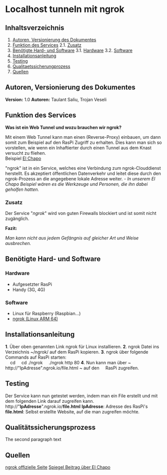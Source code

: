 # Localhost tunneln mit ngrok

## Inhaltsverzeichnis
1. [Autoren, Versionierung des Dokumentes](#autoren)
2. [Funktion des Services](#funktion)
	2.1. [Zusatz](#zusatz)
3. [Benötigte Hard- und Software](#ware)
	3.1. [Hardware](#hardware)
	3.2. [Software](#software)
4. [Installationsanleitung](#anleitung)
5. [Testing](#testing)
6. [Qualitaetssicherungprozess](#quali)
7. [Quellen](#quellen)


## Autoren, Versionierung des Dokumentes <a name="autoren"></a>
**Version:** 1.0
**Autoren:** Taulant Saliu, Trojan Veseli


## Funktion des Services <a name="funktion"></a>
**Was ist ein Web Tunnel und wozu brauchen wir ngrok?**

Mit einem Web Tunnel kann man einen (Reverse-Proxy) einbauen, um dann somit zum Beispiel auf den RasPi Zugriff zu erhalten. Dies kann man sich so vorstellen, wie wenn ein Inhaftierter durch einen Tunnel aus dem Knast versucht zu fliehen.<br> Beispiel [El Chapo](https://www.spiegel.de/panorama/justiz/joaquin-guzman-el-chapo-floh-durch-diesen-tunnel-a-1043339.html)

"ngrok" ist in ein Service, welches eine Verbindung zum ngrok-Clouddienst herstellt. Es akzeptiert öffentlichen Datenverkehr und leitet diese durch den ngrok-Prozess an die angegebene lokale Adresse weiter. - *In unserem El Chapo Beispiel wären es die Werkzeuge und Personen, die ihn dabei geholfen hatten.*


### Zusatz<a name="zusatz"></a>
Der Service "*ngrok*" wird von guten Firewalls blockiert und ist somit nicht zugänglich.

**Fazit:** 

*Man kann nicht aus jedem Gefängnis auf gleicher Art und Weise ausbrechen.*

## Benötigte Hard- und Software <a name="ware"></a>

### Hardware<a name="hardware"></a>
- Aufgesetzter RasPi
- Handy (3G, 4G)

### Software<a name="software"></a>
- Linux für Raspberry (Raspbian...)
- [ngrok (Linux ARM 64)]([https://ngrok.com/download](https://ngrok.com/download))


## Installationsanleitung <a name="anleitung"></a>
**1**. Über oben genannten Link ngrok für Linux installieren.
**2**. ngrok Datei ins Verzeichnis ~/ngrok/ auf dem RasPi kopieren.
**3**. ngrok über folgende Commands auf RasPi starten:<br> &nbsp;&nbsp;&nbsp;&nbsp;cd
&nbsp; &nbsp;&nbsp;cd ./ngrok
&nbsp;&nbsp;&nbsp;&nbsp;./ngrok http 80
**4**. Nun kann man über ~ http://"IpAdresse".ngrok.io/file.html ~ auf den &nbsp;&nbsp;&nbsp;&nbsp;RasPi zugreifen.


## Testing<a name="testing"></a>
Der Service kann nun getestet werden, indem man ein File erstellt und mit dem folgenden Link darauf zugreifen kann.
http://"**IpAdresse**".ngrok.io/**file.html**
**IpAdresse**: Adresse des RasPi's
**file.html**: Selbst erstellte Website, auf die man zugreifen möchte.


## Qualitätssicherungsprozess <a name="quali"></a>
The second paragraph text


## Quellen<a name="quellen"></a>
[ngrok offizielle Seite](https://ngrok.com/)
[Spiegel Beitrag über El Chapo](https://www.spiegel.de/panorama/justiz/joaquin-guzman-el-chapo-floh-durch-diesen-tunnel-a-1043339.html)
<!--stackedit_data:
eyJoaXN0b3J5IjpbODMwNTUxMzQ3LDIxMTk1OTk3NjQsMjAwNj
YwMzI2OSwxMDc4MTk4ODk5LDE1MzU4MzYwNjIsOTgyMDUwMTYw
LC0yMDUwNDI1MjU2LDE5MTU1Nzk2OTAsNzI4NDM5NzUxLDE3MD
UxNzY0MTYsLTEyMTI2MTgzMDgsLTE5Mzg3NzkxNTAsLTEwMzc4
NTM2ODMsLTgwNDg2MjE5NywxOTUwNTA4Nzk4LDM3NTE2MjU3Mi
wzOTYxODQyMDUsMjI0OTYyMCwtMjA4ODc0NjYxMiw5MTIxNDUy
MTBdfQ==
-->